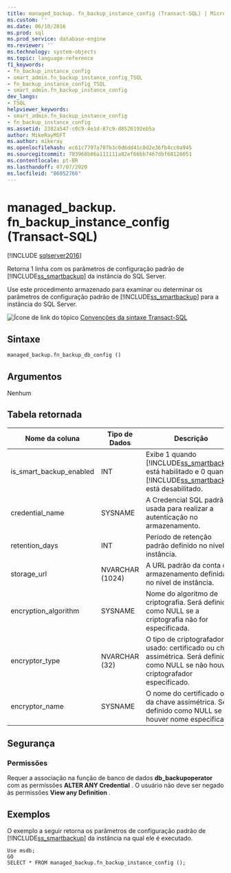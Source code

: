 ```yaml
---
title: managed_backup. fn_backup_instance_config (Transact-SQL) | Microsoft Docs
ms.custom: ''
ms.date: 06/10/2016
ms.prod: sql
ms.prod_service: database-engine
ms.reviewer: ''
ms.technology: system-objects
ms.topic: language-reference
f1_keywords:
- fn_backup_instance_config
- smart_admin.fn_backup_instance_config_TSQL
- fn_backup_instance_config_TSQL
- smart_admin.fn_backup_instance_config
dev_langs:
- TSQL
helpviewer_keywords:
- smart_admin.fn_backup_instance_config
- fn_backup_instance_config
ms.assetid: 2382a547-c0c9-4e1d-87c9-d8526192eb5a
author: MikeRayMSFT
ms.author: mikeray
ms.openlocfilehash: ec61c7797a707b3c0d6dd41c0d2e36fb4cc0a945
ms.sourcegitcommit: 703968b86a111111a82ef66bb7467dbf68126051
ms.contentlocale: pt-BR
ms.lasthandoff: 07/07/2020
ms.locfileid: "86052766"
---
```

# <a name="managed_backupfn_backup_instance_config-transact-sql"></a>managed_backup. fn_backup_instance_config (Transact-SQL)
[!INCLUDE [sqlserver2016](../../includes/applies-to-version/sqlserver2016.md)]

  Retorna 1 linha com os parâmetros de configuração padrão de [!INCLUDE[ss_smartbackup](../../includes/ss-smartbackup-md.md)] da instância do SQL Server.  
  
 Use este procedimento armazenado para examinar ou determinar os parâmetros de configuração padrão de [!INCLUDE[ss_smartbackup](../../includes/ss-smartbackup-md.md)] para a instância do SQL Server.  
  
  
 ![Ícone de link do tópico](../../database-engine/configure-windows/media/topic-link.gif "Ícone de link do tópico") [Convenções da sintaxe Transact-SQL](../../t-sql/language-elements/transact-sql-syntax-conventions-transact-sql.md)  
  
## <a name="syntax"></a>Sintaxe  
  
```sql  
managed_backup.fn_backup_db_config ()  
```  
  
##  <a name="arguments"></a><a name="Arguments"></a>Argumentos  
 Nenhum  
  
## <a name="table-returned"></a>Tabela retornada  
  
|Nome da coluna|Tipo de Dados|Descrição|  
|-----------------|---------------|-----------------|  
|is_smart_backup_enabled|INT|Exibe 1 quando [!INCLUDE[ss_smartbackup](../../includes/ss-smartbackup-md.md)] está habilitado e 0 quando [!INCLUDE[ss_smartbackup](../../includes/ss-smartbackup-md.md)] está desabilitado.|  
|credential_name|SYSNAME|A Credencial SQL padrão é usada para realizar a autenticação no armazenamento.|  
|retention_days|INT|Período de retenção padrão definido no nível da instância.|  
|storage_url|NVARCHAR (1024)|A URL padrão da conta de armazenamento definida no nível de instância.|  
|encryption_algorithm|SYSNAME|Nome do algoritmo de criptografia. Será definido como NULL se a criptografia não for especificada.|  
|encryptor_type|NVARCHAR (32)|O tipo de criptografador usado: certificado ou chave assimétrica. Será definido como NULL se não houver criptografador especificado.|  
|encryptor_name|SYSNAME|O nome do certificado ou da chave assimétrica. Será definido como NULL se não houver nome especificado|  
  
## <a name="security"></a>Segurança  
  
### <a name="permissions"></a>Permissões  
 Requer a associação na função de banco de dados **db_backupoperator** com as permissões **ALTER ANY Credential** . O usuário não deve ser negado às permissões **View any Definition** .  
  
## <a name="examples"></a>Exemplos  
 O exemplo a seguir retorna os parâmetros de configuração padrão de [!INCLUDE[ss_smartbackup](../../includes/ss-smartbackup-md.md)] da instância na qual ele é executado.  
  
```  
Use msdb;  
GO  
SELECT * FROM managed_backup.fn_backup_instance_config ();  
  
```  
  
  
